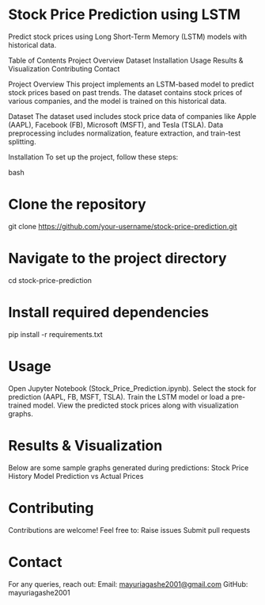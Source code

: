 # Stock Price Prediction using LSTM
Predict stock prices using Long Short-Term Memory (LSTM) models with historical data.

Table of Contents
Project Overview
Dataset
Installation
Usage
Results & Visualization
Contributing
Contact

Project Overview
This project implements an LSTM-based model to predict stock prices based on past trends. The dataset contains stock prices of various companies, and the model is trained on this historical data.

Dataset
The dataset used includes stock price data of companies like Apple (AAPL), Facebook (FB), Microsoft (MSFT), and Tesla (TSLA).
Data preprocessing includes normalization, feature extraction, and train-test splitting.

Installation
To set up the project, follow these steps:

bash
# Clone the repository
git clone https://github.com/your-username/stock-price-prediction.git

# Navigate to the project directory
cd stock-price-prediction

# Install required dependencies
pip install -r requirements.txt

# Usage
Open Jupyter Notebook (Stock_Price_Prediction.ipynb).
Select the stock for prediction (AAPL, FB, MSFT, TSLA).
Train the LSTM model or load a pre-trained model.
View the predicted stock prices along with visualization graphs.

# Results & Visualization
Below are some sample graphs generated during predictions:
Stock Price History
Model Prediction vs Actual Prices

# Contributing
Contributions are welcome! Feel free to:
Raise issues
Submit pull requests

# Contact
For any queries, reach out:
Email: mayuriagashe2001@gmail.com
GitHub: mayuriagashe2001
